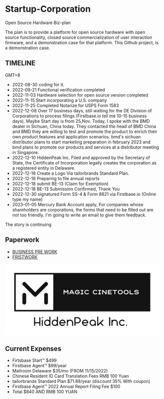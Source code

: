 # Startup-Corporation

Open Source Hardware Biz-plan

The plan is to provide a platform for open source hardware with open source functionality, closed source commercialization of user interaction firmware, and a demonstration case for that platform. This Github project, is a demonstration case.

## TIMELINE

GMT+8

- 2022-08-30 coding for it.
- 2022-09-21 Functional verification completed
- 2022-11-03 Hardware selection for open source version completed
- 2022-11-15 Start incorporating a U.S. company
- 2022-11-25 Completed Notarize for USPS Form 1583
- 2022-12-08 Over 17 business days, still waiting for the DE Division of Corporations to process filings (Firstbase.io tell me 10-15 business days). Maybe Start day is from 25,Nov. Today, I spoke with the BMD dealer in Sichuan, China today. They contacted the head of BMD China and BMD they are willing to test and promote the product to enrich their own product features and application scenarios. bmd's sichuan distributor plans to start marketing preparation in february 2023 and bmd plans to promote our products and services at a distributor meeting in Singapore.
- 2022-12-10 HiddenPeak Inc. Filed and approved by the Secretary of State, the Certificate of Incorporation legally creates the corporation as a registered entity in Delaware.
- 2022-12-18 Create a Logo Via tailorbrands Standard Plan.
- 2022-12-18 Preparing to file annual reports 
- 2022-12-18 submit BE-13 (Claim for Exemption)
- 2022-12-18 BE-13 Submission Confirmed, Thank You
- 2022-12-30 signatured Form SS-4 & Form 8821 via Firstbase.io (Online type my name)
- 2023-01-05 Mercury Bank Account apply, For companies whose shareholders are corporations, the forms that need to be filled out are not too friendly. I'm going to write an email to give them feedback.

The story is continuing

## Paperwork

- [BUSINESS PRE WORK](./prepWork.md)
- [FRISTWORK](./first-ready.md)

![Magic Cinetools Logo whitebackground](./logo_white_background.jpg)

## Current Expenses

- Firtsbase Start™ $499
- Firstbase Agent™ $99/year
- Mailroom Delaware $35/mo (FROM 11/15/2022)
- Chinese Resident ID Card Translation Fees RMB 100 Yuan
- tailorbrands Standard Plan $71.88/year (discount 35% With coupon)
- Firstbase Agent™ 2022 Annual Report Filing Fee $100
- Total $840 AND RMB 100 YUAN


